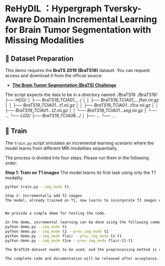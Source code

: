 # ReHyDIL ：Hypergraph Tversky-Aware Domain Incremental Learning for Brain Tumor Segmentation with Missing Modalities

## 📂 Dataset Preparation

This demo requires the **BraTS 2019 (BraTS19)** dataset. You can request access and download it from the official source:

* [**The Brain Tumor Segmentation (BraTS) Challenge**](https://www.med.upenn.edu/cbica/brats2019.html)

The script expects the data to be in a directory named ./BraTS19
./BraTS19/
├── HGG/
│   ├── BraTS19_TCIA01_.../
│   │   ├── BraTS19_TCIA01_..._flair.nii.gz
│   │   ├── BraTS19_TCIA01_..._t1.nii.gz
│   │   ├── BraTS19_TCIA01_..._t1ce.nii.gz
│   │   ├── BraTS19_TCIA01_..._t2.nii.gz
│   │   └── BraTS19_TCIA01_..._seg.nii.gz
│   └── ...
└── LGG/
    ├── BraTS19_TCIA08_.../
    │   ├── ...
    └── ...


## 🚀 Train

The `train.py` script simulates an incremental learning scenario where the model learns from different MRI modalities sequentially.

The process is divided into four steps. Please run them in the following order:

**Step 1: Train on T1 images**
The model learns its first task using only the T1 modality.
```bash
python train.py --img_mode t1

Step 2: Incrementally add T2 images
The model, already trained on T1, now learns to incorporate T2 images without forgetting the initial knowledge.


We provide a simple demo for testing the code.

In the demo, incremental learning can be done using the following commands:  
python demo.py --img_mode t1  
python demo.py --img_mode t2 --prev_img_mode t1  
python demo.py --img_mode flair --prev_img_mode t2-t1  
python demo.py --img_mode t1ce --prev_img_mode flair-t2-t1  

The BraTS19 dataset needs to be used, and the preprocessing method is as described in the paper.

The complete code and documentation will be released after acceptance.
